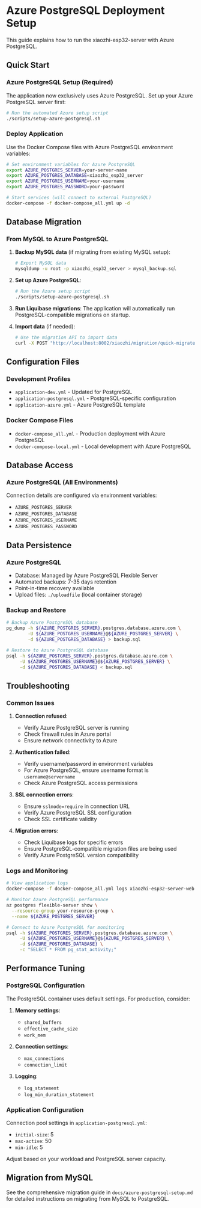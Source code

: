 # Azure PostgreSQL Deployment Setup

This guide explains how to run the xiaozhi-esp32-server with Azure PostgreSQL.

## Quick Start

### Azure PostgreSQL Setup (Required)

The application now exclusively uses Azure PostgreSQL. Set up your Azure PostgreSQL server first:

```bash
# Run the automated Azure setup script
./scripts/setup-azure-postgresql.sh
```

### Deploy Application

Use the Docker Compose files with Azure PostgreSQL environment variables:

```bash
# Set environment variables for Azure PostgreSQL
export AZURE_POSTGRES_SERVER=your-server-name
export AZURE_POSTGRES_DATABASE=xiaozhi_esp32_server
export AZURE_POSTGRES_USERNAME=your-username
export AZURE_POSTGRES_PASSWORD=your-password

# Start services (will connect to external PostgreSQL)
docker-compose -f docker-compose_all.yml up -d
```

## Database Migration

### From MySQL to Azure PostgreSQL

1. **Backup MySQL data** (if migrating from existing MySQL setup):
   ```bash
   # Export MySQL data
   mysqldump -u root -p xiaozhi_esp32_server > mysql_backup.sql
   ```

2. **Set up Azure PostgreSQL**:
   ```bash
   # Run the Azure setup script
   ./scripts/setup-azure-postgresql.sh
   ```

3. **Run Liquibase migrations**:
   The application will automatically run PostgreSQL-compatible migrations on startup.

4. **Import data** (if needed):
   ```bash
   # Use the migration API to import data
   curl -X POST "http://localhost:8002/xiaozhi/migration/quick-migrate"
   ```

## Configuration Files

### Development Profiles

- `application-dev.yml` - Updated for PostgreSQL
- `application-postgresql.yml` - PostgreSQL-specific configuration
- `application-azure.yml` - Azure PostgreSQL template

### Docker Compose Files

- `docker-compose_all.yml` - Production deployment with Azure PostgreSQL
- `docker-compose-local.yml` - Local development with Azure PostgreSQL

## Database Access

### Azure PostgreSQL (All Environments)

Connection details are configured via environment variables:
- `AZURE_POSTGRES_SERVER`
- `AZURE_POSTGRES_DATABASE`
- `AZURE_POSTGRES_USERNAME`
- `AZURE_POSTGRES_PASSWORD`

## Data Persistence

### Azure PostgreSQL
- Database: Managed by Azure PostgreSQL Flexible Server
- Automated backups: 7-35 days retention
- Point-in-time recovery available
- Upload files: `./uploadfile` (local container storage)

### Backup and Restore

```bash
# Backup Azure PostgreSQL database
pg_dump -h ${AZURE_POSTGRES_SERVER}.postgres.database.azure.com \
        -U ${AZURE_POSTGRES_USERNAME}@${AZURE_POSTGRES_SERVER} \
        -d ${AZURE_POSTGRES_DATABASE} > backup.sql

# Restore to Azure PostgreSQL database
psql -h ${AZURE_POSTGRES_SERVER}.postgres.database.azure.com \
     -U ${AZURE_POSTGRES_USERNAME}@${AZURE_POSTGRES_SERVER} \
     -d ${AZURE_POSTGRES_DATABASE} < backup.sql
```

## Troubleshooting

### Common Issues

1. **Connection refused**:
   - Verify Azure PostgreSQL server is running
   - Check firewall rules in Azure portal
   - Ensure network connectivity to Azure

2. **Authentication failed**:
   - Verify username/password in environment variables
   - For Azure PostgreSQL, ensure username format is `username@servername`
   - Check Azure PostgreSQL access permissions

3. **SSL connection errors**:
   - Ensure `sslmode=require` in connection URL
   - Verify Azure PostgreSQL SSL configuration
   - Check SSL certificate validity

4. **Migration errors**:
   - Check Liquibase logs for specific errors
   - Ensure PostgreSQL-compatible migration files are being used
   - Verify Azure PostgreSQL version compatibility

### Logs and Monitoring

```bash
# View application logs
docker-compose -f docker-compose_all.yml logs xiaozhi-esp32-server-web

# Monitor Azure PostgreSQL performance
az postgres flexible-server show \
  --resource-group your-resource-group \
  --name ${AZURE_POSTGRES_SERVER}

# Connect to Azure PostgreSQL for monitoring
psql -h ${AZURE_POSTGRES_SERVER}.postgres.database.azure.com \
     -U ${AZURE_POSTGRES_USERNAME}@${AZURE_POSTGRES_SERVER} \
     -d ${AZURE_POSTGRES_DATABASE} \
     -c "SELECT * FROM pg_stat_activity;"
```

## Performance Tuning

### PostgreSQL Configuration

The PostgreSQL container uses default settings. For production, consider:

1. **Memory settings**:
   - `shared_buffers`
   - `effective_cache_size`
   - `work_mem`

2. **Connection settings**:
   - `max_connections`
   - `connection_limit`

3. **Logging**:
   - `log_statement`
   - `log_min_duration_statement`

### Application Configuration

Connection pool settings in `application-postgresql.yml`:
- `initial-size`: 5
- `max-active`: 50
- `min-idle`: 5

Adjust based on your workload and PostgreSQL server capacity.

## Migration from MySQL

See the comprehensive migration guide in `docs/azure-postgresql-setup.md` for detailed instructions on migrating from MySQL to PostgreSQL.